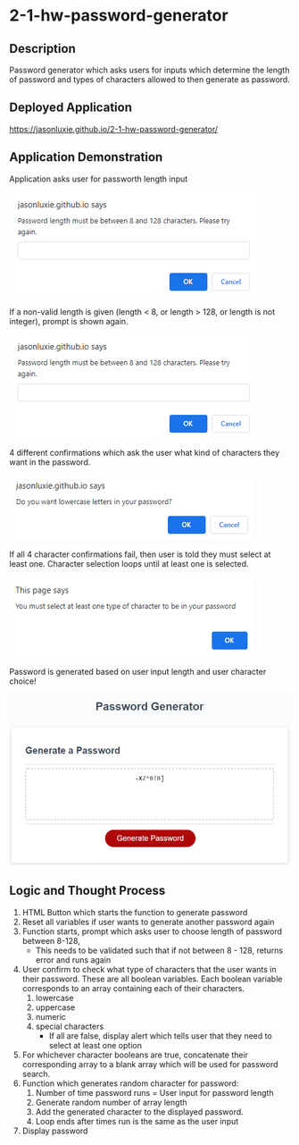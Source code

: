 # 2-1-hw-password-generator

## Description
Password generator which asks users for inputs which determine the length of password and types of characters allowed to then generate as password. 
## Deployed Application
https://jasonluxie.github.io/2-1-hw-password-generator/

## Application Demonstration
Application asks user for passworth length input

<kbd>![Password Length](https://github.com/jasonluxie/2-1-hw-password-generator/blob/main/assets/images/1-password-length.png)</kbd>

If a non-valid length is given (length < 8, or length > 128, or length is not integer), prompt is shown again. 

<kbd>![Length Validation](https://github.com/jasonluxie/2-1-hw-password-generator/blob/main/assets/images/2-length-validation.png)</kbd>

4 different confirmations which ask the user what kind of characters they want in the password.

<kbd>![Character Confirmation](https://github.com/jasonluxie/2-1-hw-password-generator/blob/main/assets/images/3-character-confirmation.png)</kbd>

If all 4 character confirmations fail, then user is told they must select at least one. Character selection loops until at least one is selected.

<kbd>![Character Validation](https://github.com/jasonluxie/2-1-hw-password-generator/blob/main/assets/images/4-character-validation.png)</kbd>

Password is generated based on user input length and user character choice!

<kbd>![Password Generated!](https://github.com/jasonluxie/2-1-hw-password-generator/blob/main/assets/images/5-password-generated.png)</kbd>

## Logic and Thought Process
1. HTML Button which starts the function to generate password
1. Reset all variables if user wants to generate another password again
1. Function starts, prompt which asks user to choose length of password between 8-128,
    * This needs to be validated such that if not between 8 - 128, returns error and runs again
1. User confirm to check what type of characters that the user wants in their password. These are all boolean variables. Each boolean variable corresponds to an array containing each of their characters. 
    1. lowercase 
    1. uppercase
    1. numeric
    1. special characters
        * If all are false, display alert which tells user that they need to select at least one option
1. For whichever character booleans are true, concatenate their corresponding array to a blank array which will be used for password search. 
1. Function which generates random character for password:
    1. Number of time password runs = User input for password length
    1. Generate random number of array length 
    1. Add the generated character to the displayed password.
    1. Loop ends after times run is the same as the user input
1. Display password